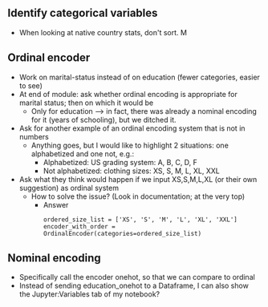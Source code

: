 
## Identify categorical variables
- When looking at native country stats, don't sort. M

## Ordinal encoder
- Work on marital-status instead of on education (fewer categories, easier to see)
- At end of module: ask whether ordinal encoding is appropriate for marital status; then on which it would be
  - Only for education --> in fact, there was already a nominal encoding for it (years of schooling), but we ditched it.
- Ask for another example of an ordinal encoding system that is not in numbers
  - Anything goes, but I would like to highlight 2 situations: one alphabetized and one not, e.g.:
    - Alphabetized: US grading system: A, B, C, D, F
    - Not alphabetized: clothing sizes: XS, S, M, L, XL, XXL
- Ask what they think would happen if we input XS,S,M,L,XL (or their own suggestion) as ordinal system
  - How to solve the issue? (Look in documentation; at the very top)
    - Answer
      ```
      ordered_size_list = ['XS', 'S', 'M', 'L', 'XL', 'XXL']
      encoder_with_order = OrdinalEncoder(categories=ordered_size_list)
      ```


## Nominal encoding
- Specifically call the encoder onehot, so that we can compare to ordinal
- Instead of sending education_onehot to a Dataframe, I can also show the Jupyter:Variables tab of my notebook?



